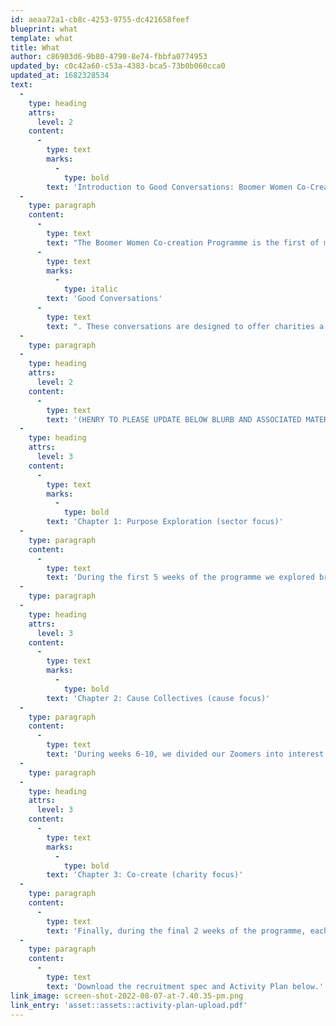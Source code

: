 ```yaml
---
id: aeaa72a1-cb8c-4253-9755-dc421658feef
blueprint: what
template: what
title: What
author: c86903d6-9b80-4790-8e74-fbbfa0774953
updated_by: c0c42a60-c53a-4383-bca5-73b0b060cca0
updated_at: 1682328534
text:
  -
    type: heading
    attrs:
      level: 2
    content:
      -
        type: text
        marks:
          -
            type: bold
        text: 'Introduction to Good Conversations: Boomer Women Co-Creation Programme'
  -
    type: paragraph
    content:
      -
        type: text
        text: "The Boomer Women Co-creation Programme is the first of many immersive audience deep-dives we’re calling\_"
      -
        type: text
        marks:
          -
            type: italic
        text: 'Good Conversations'
      -
        type: text
        text: ". These conversations are designed to offer charities a collaborative and cost effective opportunity to deeply engage with a key audience, while answering strategic questions and providing a forum to co-create actionable outputs that will have an impact across an organisation.The hybrid programme centred around an ‘always-on’ 3-month online co-creation community, with 50 carefully selected Boomer Women participants, enriched by immersive offline 'Fireside Chats'."
  -
    type: paragraph
  -
    type: heading
    attrs:
      level: 2
    content:
      -
        type: text
        text: '(HENRY TO PLEASE UPDATE BELOW BLURB AND ASSOCIATED MATERIALS)'
  -
    type: heading
    attrs:
      level: 3
    content:
      -
        type: text
        marks:
          -
            type: bold
        text: 'Chapter 1: Purpose Exploration (sector focus)'
  -
    type: paragraph
    content:
      -
        type: text
        text: 'During the first 5 weeks of the programme we explored broad and general attitudes to giving while getting to know our Zoomers and their lives. We dived into their hopes,dreams and aspirations as well their fears, worries and concerns to uncover powerful insights that will help you become more relevant and find a place in their lives.'
  -
    type: paragraph
  -
    type: heading
    attrs:
      level: 3
    content:
      -
        type: text
        marks:
          -
            type: bold
        text: 'Chapter 2: Cause Collectives (cause focus)'
  -
    type: paragraph
    content:
      -
        type: text
        text: 'During weeks 6-10, we divided our Zoomers into interest driven Cause Collectives, or sub-section of the community, each relevant to one or two charities from the collaboration (e.g. Homelessness; Children). With fewer participants (c. 16 in each group) we had a more in-depth discussion about each cause, the charity landscape within that cause, and each partner charity in more detail.'
  -
    type: paragraph
  -
    type: heading
    attrs:
      level: 3
    content:
      -
        type: text
        marks:
          -
            type: bold
        text: 'Chapter 3: Co-create (charity focus)'
  -
    type: paragraph
    content:
      -
        type: text
        text: 'Finally, during the final 2 weeks of the programme, each charity got the opportunity to co-create with a smaller group (8-10) of cause aligned Zoomers. Each partner charity defined the activities within this chapter themselves, using the opportunity to get valuable feedback and input into things like potential new comms, ideas and services or initiatives, as well as deep diving into specific themes of interest.'
  -
    type: paragraph
    content:
      -
        type: text
        text: 'Download the recruitment spec and Activity Plan below.'
link_image: screen-shot-2022-08-07-at-7.40.35-pm.png
link_entry: 'asset::assets::activity-plan-upload.pdf'
---
```

